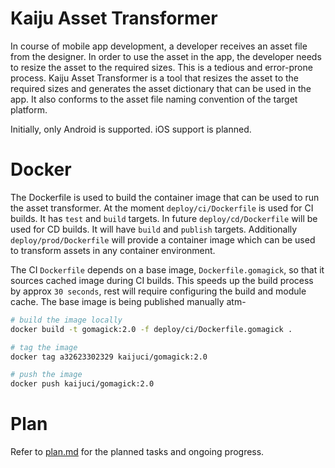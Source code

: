 # Kaiju Asset Transformer

In course of mobile app development, a developer receives an asset file from the designer. In order to use the asset in the app, the developer needs to resize the asset to the required sizes. This is a tedious and error-prone process. Kaiju Asset Transformer is a tool that resizes the asset to the required sizes and generates the asset dictionary that can be used in the app. It also conforms to the asset file naming convention of the target platform.

Initially, only Android is supported. iOS support is planned.

# Docker

The Dockerfile is used to build the container image that can be used to run the asset transformer. At the moment `deploy/ci/Dockerfile` is used for CI builds. It has `test` and `build` targets. In future `deploy/cd/Dockerfile` will be used for CD builds. It will have `build` and `publish` targets. Additionally `deploy/prod/Dockerfile` will provide a container image which can be used to transform assets in any container environment.

The CI `Dockerfile` depends on a base image, `Dockerfile.gomagick`, so that it sources cached image during CI builds. This speeds up the build process by approx `30 seconds`, rest will require configuring the build and module cache. The base image is being published manually atm-

```bash
# build the image locally
docker build -t gomagick:2.0 -f deploy/ci/Dockerfile.gomagick .

# tag the image
docker tag a32623302329 kaijuci/gomagick:2.0

# push the image
docker push kaijuci/gomagick:2.0
```

# Plan

Refer to [plan.md](plan.md) for the planned tasks and ongoing progress.
